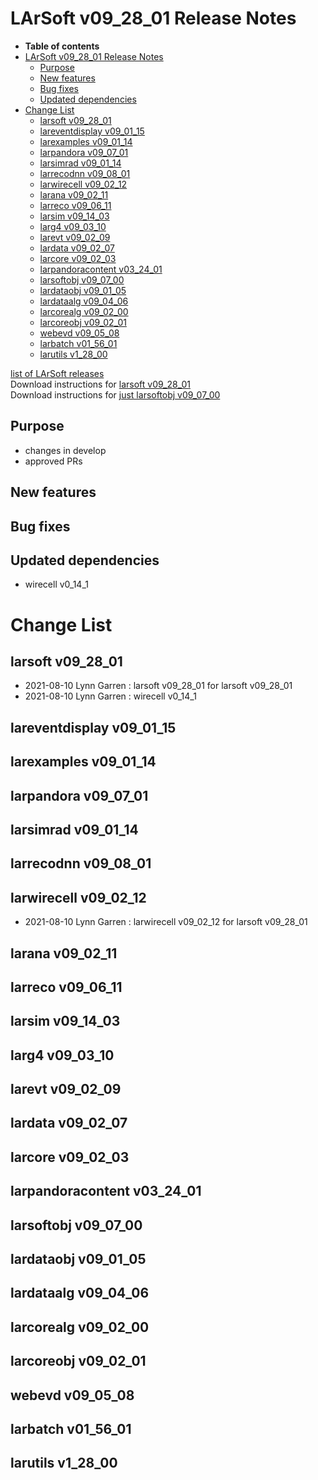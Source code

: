 LArSoft v09\_28\_01 Release Notes
======================================================================

-   **Table of contents**
-   [LArSoft v09\_28\_01 Release Notes](#LArSoft-v09_28_01-Release-Notes)
    -   [Purpose](#Purpose)
    -   [New features](#New-features)
    -   [Bug fixes](#Bug-fixes)
    -   [Updated dependencies](#Updated-dependencies)
-   [Change List](#Change-List)
    -   [larsoft v09\_28\_01](#larsoft-v09_28_01)
    -   [lareventdisplay v09\_01\_15](#lareventdisplay-v09_01_15)
    -   [larexamples v09\_01\_14](#larexamples-v09_01_14)
    -   [larpandora v09\_07\_01](#larpandora-v09_07_01)
    -   [larsimrad v09\_01\_14](#larsimrad-v09_01_14)
    -   [larrecodnn v09\_08\_01](#larrecodnn-v09_08_01)
    -   [larwirecell v09\_02\_12](#larwirecell-v09_02_12)
    -   [larana v09\_02\_11](#larana-v09_02_11)
    -   [larreco v09\_06\_11](#larreco-v09_06_11)
    -   [larsim v09\_14\_03](#larsim-v09_14_03)
    -   [larg4 v09\_03\_10](#larg4-v09_03_10)
    -   [larevt v09\_02\_09](#larevt-v09_02_09)
    -   [lardata v09\_02\_07](#lardata-v09_02_07)
    -   [larcore v09\_02\_03](#larcore-v09_02_03)
    -   [larpandoracontent v03\_24\_01](#larpandoracontent-v03_24_01)
    -   [larsoftobj v09\_07\_00](#larsoftobj-v09_07_00)
    -   [lardataobj v09\_01\_05](#lardataobj-v09_01_05)
    -   [lardataalg v09\_04\_06](#lardataalg-v09_04_06)
    -   [larcorealg v09\_02\_00](#larcorealg-v09_02_00)
    -   [larcoreobj v09\_02\_01](#larcoreobj-v09_02_01)
    -   [webevd v09\_05\_08](#webevd-v09_05_08)
    -   [larbatch v01\_56\_01](#larbatch-v01_56_01)
    -   [larutils v1\_28\_00](#larutils-v1_28_00)

[list of LArSoft releases](LArSoft_release_list)\
Download instructions for [larsoft v09\_28\_01](http://scisoft.fnal.gov/scisoft/bundles/larsoft/v09_28_01/larsoft-v09_28_01.html)\
Download instructions for [just larsoftobj v09\_07\_00](http://scisoft.fnal.gov/scisoft/bundles/larsoftobj/v09_07_00/larsoftobj-v09_07_00.html)

Purpose
--------------------

-   changes in develop
-   approved PRs

New features
------------------------------

Bug fixes
------------------------

Updated dependencies
----------------------------------------------

-   wirecell v0\_14\_1

Change List
============================

larsoft v09\_28\_01
------------------------------------------

-   2021-08-10 Lynn Garren : larsoft v09\_28\_01 for larsoft v09\_28\_01
-   2021-08-10 Lynn Garren : wirecell v0\_14\_1

lareventdisplay v09\_01\_15
----------------------------------------------------------

larexamples v09\_01\_14
--------------------------------------------------

larpandora v09\_07\_01
------------------------------------------------

larsimrad v09\_01\_14
----------------------------------------------

larrecodnn v09\_08\_01
------------------------------------------------

larwirecell v09\_02\_12
--------------------------------------------------

-   2021-08-10 Lynn Garren : larwirecell v09\_02\_12 for larsoft v09\_28\_01

larana v09\_02\_11
----------------------------------------

larreco v09\_06\_11
------------------------------------------

larsim v09\_14\_03
----------------------------------------

larg4 v09\_03\_10
--------------------------------------

larevt v09\_02\_09
----------------------------------------

lardata v09\_02\_07
------------------------------------------

larcore v09\_02\_03
------------------------------------------

larpandoracontent v03\_24\_01
--------------------------------------------------------------

larsoftobj v09\_07\_00
------------------------------------------------

lardataobj v09\_01\_05
------------------------------------------------

lardataalg v09\_04\_06
------------------------------------------------

larcorealg v09\_02\_00
------------------------------------------------

larcoreobj v09\_02\_01
------------------------------------------------

webevd v09\_05\_08
----------------------------------------

larbatch v01\_56\_01
--------------------------------------------

larutils v1\_28\_00
------------------------------------------
